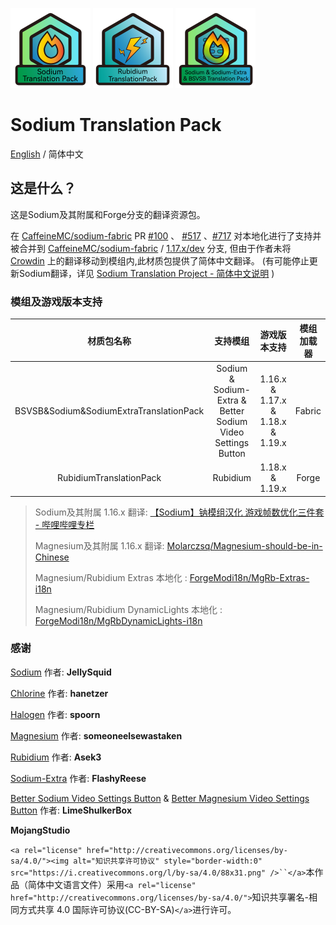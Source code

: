 ![](/icons/PackIcon/bitmap-png/SodiumPack.png)  ![](/icons/PackIcon/bitmap-png/RubidiumPack.png) ![](/icons/PackIcon/bitmap-png/SodiumAllPack.png)

# Sodium Translation Pack

[English](README-EN.md) / 简体中文

## 这是什么？

这是Sodium及其附属和Forge分支的翻译资源包。

在 [CaffeineMC/sodium-fabric](https://github.com/CaffeineMC/sodium-fabric) PR [#100](https://github.com/CaffeineMC/sodium-fabric/pull/100) 、 [#517](https://github.com/CaffeineMC/sodium-fabric/pull/517) 、[#717](https://github.com/CaffeineMC/sodium-fabric/pull/717)
对本地化进行了支持并被合并到 [CaffeineMC/sodium-fabric](https://github.com/CaffeineMC/sodium-fabric) / [1.17.x/dev](https://github.com/CaffeineMC/sodium-fabric/tree/1.17.x/dev) 分支,
但由于作者未将 [Crowdin](https://crowdin.com/translate/sodium-fabric) 上的翻译移动到模组内,此材质包提供了简体中文翻译。
(有可能停止更新Sodium翻译，详见 [Sodium Translation Project - 简体中文说明](https://gist.github.com/TexBlock/1f5628574b1d6cd7df7243c8bcc552c6) )

### 模组及游戏版本支持

|               材质包名称               |                          支持模组                          |              游戏版本支持               | 模组加载器 |
| :-------------------------------------: | :---------------------------------------------------------: |:---------------------------------:| :--------: |
| BSVSB&Sodium&SodiumExtraTranslationPack | Sodium & Sodium-Extra & Better Sodium Video Settings Button | 1.16.x & 1.17.x & 1.18.x & 1.19.x |   Fabric   |
|           RubidiumTranslationPack           |                     Rubidium                     |          1.18.x & 1.19.x          |   Forge   |

> Sodium及其附属 1.16.x 翻译: [【Sodium】钠模组汉化 游戏帧数优化三件套 - 哔哩哔哩专栏](https://www.bilibili.com/read/cv6832123/)
>
> Magnesium及其附属 1.16.x 翻译: [Molarczsq/Magnesium-should-be-in-Chinese](https://github.com/Molarczsq/Magnesium-should-be-in-Chinese/releases)
> 
> Magnesium/Rubidium Extras 本地化 : [ForgeModi18n/MgRb-Extras-i18n](https://github.com/ForgeModi18n/MgRb-Extras-i18n)
> 
> Magnesium/Rubidium DynamicLights 本地化 : [ForgeModi18n/MgRbDynamicLights-i18n](https://github.com/ForgeModi18n/MgRbDynamicLights-i18n)

### 感谢

[Sodium](https://github.com/jellysquid3/sodium-fabric) 作者: **JellySquid**

[Chlorine](https://github.com/HalogenMods/Chlorine) 作者: **hanetzer**

[Halogen](https://github.com/spoorn/sodium-forge) 作者: **spoorn**

[Magnesium](https://github.com/Someone-Else-Was-Taken/Magnesium) 作者: **someoneelsewastaken**

[Rubidium](https://github.com/Asek3/Rubidium) 作者: **Asek3**

[Sodium-Extra](https://github.com/FlashyReese/sodium-extra-fabric) 作者: **FlashyReese**

[Better Sodium Video Settings Button](https://github.com/LimeShulkerBox/better-sodium-video-settings) & [Better Magnesium Video Settings Button](https://github.com/LimeShulkerBox/better-magnesium-video-settings-button) 作者: **LimeShulkerBox**

**MojangStudio**

`<a rel="license" href="http://creativecommons.org/licenses/by-sa/4.0/"><img alt="知识共享许可协议" style="border-width:0" src="https://i.creativecommons.org/l/by-sa/4.0/88x31.png" />``</a>`本作品（简体中文语言文件）采用`<a rel="license" href="http://creativecommons.org/licenses/by-sa/4.0/">`知识共享署名-相同方式共享 4.0 国际许可协议(CC-BY-SA)`</a>`进行许可。
